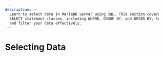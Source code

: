 ```yaml
---
description: >-
  Learn to select data in MariaDB Server using SQL. This section covers various
  SELECT statement clauses, including WHERE, GROUP BY, and ORDER BY, to retrieve
  and filter your data effectively.
---
```


# Selecting Data

